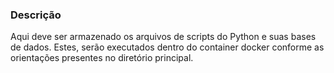 ### Descrição

Aqui deve ser armazenado os arquivos de scripts do Python e suas bases de dados. Estes, serão executados dentro do container docker conforme as orientações presentes no diretório principal.
